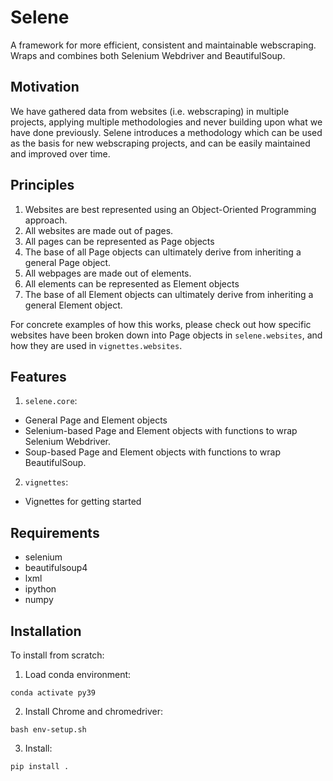 # Selene
A framework for more efficient, consistent and maintainable webscraping. Wraps and combines both Selenium Webdriver and BeautifulSoup.

## Motivation
We have gathered data from websites (i.e. webscraping) in multiple projects, applying multiple methodologies and never building upon what we have done previously. Selene introduces a methodology which can be used as the basis for new webscraping projects, and can be easily maintained and improved over time.

## Principles
1. Websites are best represented using an Object-Oriented Programming approach.
2. All websites are made out of pages.
  1. All pages can be represented as Page objects
  2. The base of all Page objects can ultimately derive from inheriting a general Page object.   
3. All webpages are made out of elements.
  1. All elements can be represented as Element objects
  2. The base of all Element objects can ultimately derive from inheriting a general Element object.

For concrete examples of how this works, please check out how specific websites have been broken down into Page objects in `selene.websites`, and how they are used in `vignettes.websites`.

## Features
1. `selene.core`:
  * General Page and Element objects
  * Selenium-based Page and Element objects with functions to wrap Selenium Webdriver.
  * Soup-based Page and Element objects with functions to wrap BeautifulSoup.
2. `vignettes`:
  * Vignettes for getting started
  
## Requirements
- selenium
- beautifulsoup4
- lxml
- ipython
- numpy

## Installation
To install from scratch:
1. Load conda environment:
```
conda activate py39
```
2. Install Chrome and chromedriver:
```
bash env-setup.sh
```
3. Install:
```
pip install .
```
